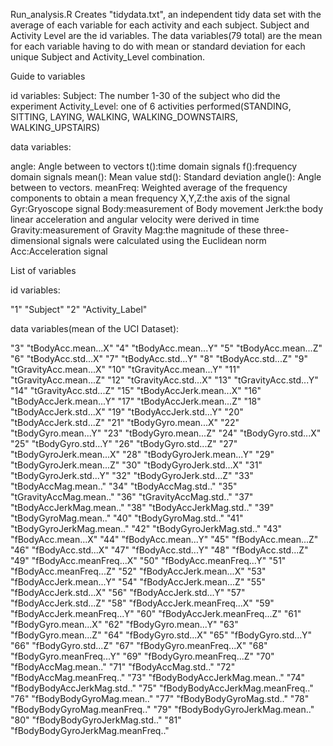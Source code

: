 
Run_analysis.R Creates "tidydata.txt", an independent tidy data set with the average of each variable for each activity and each subject.  Subject and Activity Level are the id variables.  The data variables(79 total) are the mean for each variable having to do with mean or standard deviation for each unique Subject and Activity_Level combination.




Guide to variables

id variables:
Subject: The number 1-30 of the subject who did the experiment
Activity_Level: one of 6 activities performed(STANDING, SITTING, LAYING, WALKING, WALKING_DOWNSTAIRS, WALKING_UPSTAIRS) 

data variables:

angle: Angle between to vectors 
t():time domain signals
f():frequency domain signals
mean(): Mean value
std(): Standard deviation
angle(): Angle between to vectors.
meanFreq: Weighted average of the frequency components to obtain a mean 
frequency 
X,Y,Z:the axis of the signal
Gyr:Gryoscope signal
Body:measurement of Body movement
Jerk:the body linear acceleration and angular velocity were derived in time
Gravity:measurement of Gravity
Mag:the magnitude of these three-dimensional signals were calculated using the Euclidean norm
Acc:Acceleration signal


List of variables

id variables:

"1" "Subject"
"2" "Activity_Label"

data variables(mean of the UCI Dataset):

"3" "tBodyAcc.mean...X"
"4" "tBodyAcc.mean...Y"
"5" "tBodyAcc.mean...Z"
"6" "tBodyAcc.std...X"
"7" "tBodyAcc.std...Y"
"8" "tBodyAcc.std...Z"
"9" "tGravityAcc.mean...X"
"10" "tGravityAcc.mean...Y"
"11" "tGravityAcc.mean...Z"
"12" "tGravityAcc.std...X"
"13" "tGravityAcc.std...Y"
"14" "tGravityAcc.std...Z"
"15" "tBodyAccJerk.mean...X"
"16" "tBodyAccJerk.mean...Y"
"17" "tBodyAccJerk.mean...Z"
"18" "tBodyAccJerk.std...X"
"19" "tBodyAccJerk.std...Y"
"20" "tBodyAccJerk.std...Z"
"21" "tBodyGyro.mean...X"
"22" "tBodyGyro.mean...Y"
"23" "tBodyGyro.mean...Z"
"24" "tBodyGyro.std...X"
"25" "tBodyGyro.std...Y"
"26" "tBodyGyro.std...Z"
"27" "tBodyGyroJerk.mean...X"
"28" "tBodyGyroJerk.mean...Y"
"29" "tBodyGyroJerk.mean...Z"
"30" "tBodyGyroJerk.std...X"
"31" "tBodyGyroJerk.std...Y"
"32" "tBodyGyroJerk.std...Z"
"33" "tBodyAccMag.mean.."
"34" "tBodyAccMag.std.."
"35" "tGravityAccMag.mean.."
"36" "tGravityAccMag.std.."
"37" "tBodyAccJerkMag.mean.."
"38" "tBodyAccJerkMag.std.."
"39" "tBodyGyroMag.mean.."
"40" "tBodyGyroMag.std.."
"41" "tBodyGyroJerkMag.mean.."
"42" "tBodyGyroJerkMag.std.."
"43" "fBodyAcc.mean...X"
"44" "fBodyAcc.mean...Y"
"45" "fBodyAcc.mean...Z"
"46" "fBodyAcc.std...X"
"47" "fBodyAcc.std...Y"
"48" "fBodyAcc.std...Z"
"49" "fBodyAcc.meanFreq...X"
"50" "fBodyAcc.meanFreq...Y"
"51" "fBodyAcc.meanFreq...Z"
"52" "fBodyAccJerk.mean...X"
"53" "fBodyAccJerk.mean...Y"
"54" "fBodyAccJerk.mean...Z"
"55" "fBodyAccJerk.std...X"
"56" "fBodyAccJerk.std...Y"
"57" "fBodyAccJerk.std...Z"
"58" "fBodyAccJerk.meanFreq...X"
"59" "fBodyAccJerk.meanFreq...Y"
"60" "fBodyAccJerk.meanFreq...Z"
"61" "fBodyGyro.mean...X"
"62" "fBodyGyro.mean...Y"
"63" "fBodyGyro.mean...Z"
"64" "fBodyGyro.std...X"
"65" "fBodyGyro.std...Y"
"66" "fBodyGyro.std...Z"
"67" "fBodyGyro.meanFreq...X"
"68" "fBodyGyro.meanFreq...Y"
"69" "fBodyGyro.meanFreq...Z"
"70" "fBodyAccMag.mean.."
"71" "fBodyAccMag.std.."
"72" "fBodyAccMag.meanFreq.."
"73" "fBodyBodyAccJerkMag.mean.."
"74" "fBodyBodyAccJerkMag.std.."
"75" "fBodyBodyAccJerkMag.meanFreq.."
"76" "fBodyBodyGyroMag.mean.."
"77" "fBodyBodyGyroMag.std.."
"78" "fBodyBodyGyroMag.meanFreq.."
"79" "fBodyBodyGyroJerkMag.mean.."
"80" "fBodyBodyGyroJerkMag.std.."
"81" "fBodyBodyGyroJerkMag.meanFreq.."

 
